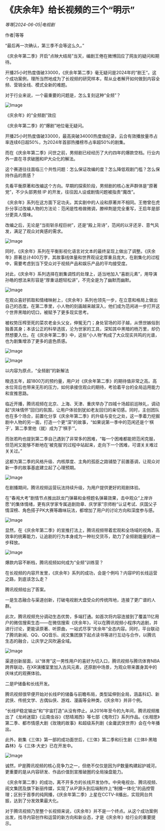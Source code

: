 # 《庆余年》给长视频的三个“明示”

*等等|2024-06-05|电视剧*

作者|等等

“最后再一次确认，第三季不会等这么久。”

《庆余年第二季》开启“点映大结局”当天，编剧王倦在微博回应了网友的疑问和期待。

开播25小时热度值破33000，《庆余年第二季》毫无疑问是2024年的“剧王”。这个成功案例，理所当然地成为了长视频的研究样本，帮从业者解开如何做到内容全频、营销全线、模式全新的难题。

对于行业来说，一个最重要的问题是，怎么复刻这种“全频”？

![Image](http://static.ylzbl.com/uploads/ueditor/php/upload/image/20240605/1717595475197938.png)

《庆余年》的“全频剧”效应

《庆余年第二季》的“爆剧”地位毫无疑问。

开播25小时热度值破33000，最高突破34000热度值纪录，云合有效播放量市占率连续6日超50%，为2024年首部热播榜市占率超50%的剧集。

而在《庆余年第二季》问世之前，男频剧已经经历了大约四年的爆款空档。行业内外一直在寻求破圈和IP大众化的解法。

这个赛道往往面临三个共性问题：怎么保证改编的度？怎么降低观剧门槛？怎么保持作品的质感？

先看平衡原著和改编这个方向。早期的探索阶段，男频剧的核心发声群体是“原著党”，不少头部男频 IP 的开发，往往因人设或剧情问题被指责“魔改”。

《庆余年》系列在这方面下足功夫。其实剧中的人设和原著并不相同。王倦曾在虎扑分享过改编人物的方法论：范闲是性格做微调，滕梓荆是完全重写，王启年是部分更具人情味。

改编之后，无论是“当街斩杀程巨树”，还是“殿上背诗”，范闲的以牙还牙、意气风发，满足了观众对爽感的需求。

![Image](http://static.ylzbl.com/uploads/ueditor/php/upload/image/20240605/1717595476967333.jpeg)

同时，《庆余年》系列在平衡影视化语言对文本的最终呈现上做出了调整。《庆余年》原著总计400万字，其故事线体量和世界观设定厚重且庞大，在剧集化的过程中，需要考虑到当下受众对于视频产品和娱乐产品的平均接受度。

对此，《庆余年》系列选择在剧集调性的处理上，适当地加入“喜剧元素”，用导演孙皓的想法来形容是“厚重话题轻松讲”，不完全是为了幽默而幽默。

![Image](http://static.ylzbl.com/uploads/ueditor/php/upload/image/20240605/1717595476108994.jpeg)

在观众喜好抓取和情绪映射上，《庆余年》系列也领先一步，在立意和格局上做出自己的态度。在第二季里，小人物的刻画越来越深入，他们成为范闲进一步打开这个世界黑暗的切口，被赋予了更多现实思考。

被权势压榨至死的菜农老金头父女，伸冤无门；身处官场的邓子越，从愤世嫉俗到独善其身；本该公正的科举选拔，沦为世家的工具，深知其中黑暗的杨万里，却仍然想要入仕。在《庆余年第二季》中，这些“小人物”构成了大众现实共鸣的光谱，也为剧集增添了更多的底色质感。

![Image](http://static.ylzbl.com/uploads/ueditor/php/upload/image/20240605/1717595477559163.jpeg)

![Image](http://static.ylzbl.com/uploads/ueditor/php/upload/image/20240605/1717595478152642.png)

以内容为原点，“全频剧”的新解法

暌违五年，超1800万的预约量，用户对《庆余年第二季》的期待值非常之高。高水位背后也带来无形的压力，如何承接住观众的期待，考验着平台的全局运用能力和宣推思路。

临近开播，腾讯视频在北京、上海、天津、重庆举办了四城十场超前巡映礼，调动起“庆味情怀”回归的氛围，让用户体验到犹如老友回归的亲切感。同时，主创团队也在多个场合，前置化分享《庆余年第二季》的升级与变化之处，这一季着力挖掘剧中人物的另一面，打造一个更“深”的故事，“如果说第一季中的范闲还是个‘棋子’，第二季里他（就）成为了‘棋手’”。

而张若昀也提到第二季自己遇到了非常多的困难，“每一个困难都能把范闲克服，但范闲又能够不断地在‘被克服’的过程中站起来，走向下一个困难，可谓关关难过关关过。”

这都为第二季的风格升级、内核厚度、主角的孤臣之路铺垫了前置基调，让观众对新一季的故事基底建立起了心理预期。

![Image](http://static.ylzbl.com/uploads/ueditor/php/upload/image/20240605/1717595478652740.jpeg)

在剧播期间，腾讯视频运营玩法持续升级，为用户提供更好的观剧体验。

在“春闱大考”剧情节点推出跃龙门弹幕和金榜题名弹幕效果，击中观众“上岸许愿“的集体情绪，更有庆学家专属追剧勋章、庆学家”宗师粉“认证考试、庆国父子情深榜、角色搭子PK大赛等趣味玩法，都增加了用户的讨论方向和深度参与感。

![Image](http://static.ylzbl.com/uploads/ueditor/php/upload/image/20240605/1717595479843591.jpeg)

显然，在《庆余年第二季》的宣推打法上，腾讯视频带着宏观和全场域的视角，高效率的统筹能力，让追剧的行为本身成为一种社交货币，助力了全频剧能量的进一步释放。

![Image](http://static.ylzbl.com/uploads/ueditor/php/upload/image/20240605/1717595479118293.png)

爆款内容不断档，腾讯视频如何成为“全频”训练营？

在长视频的内容开发里，《庆余年》系列的成功，会是个例吗？内容IP的长线运营之路，到底该怎么走？

腾讯视频给出了答案。

一是生态融合与渠道创新，打破电视剧大盘受众的传统阵地，连接了更广谱的人群。

此次，腾讯视频充分调动生态优势，多端打通。如首次将内容连接到了覆盖11亿用户的微信搜索生态——在微信搜索《庆余年》，可以在腾讯视频小程序内追剧，并进行讨论，更能读原著、听原曲，一站式尽享“庆余年”全态内容。同时，平台联动了腾讯新闻、QQ、QQ音乐、阅文集团旗下起点读书等进行互动与合作，以腾讯生态的融合，让庆学之风吹遍全域。

![Image](http://static.ylzbl.com/uploads/ueditor/php/upload/image/20240605/1717595480120361.jpeg)

渠道创新层面，以“体育”这一男性用户的喜好为切入口，腾讯视频与腾讯体育NBA 跨界联动，在XR演播室里加入古风元素，还原剧中场景，为观众带来置身其中的庆味式的观赛体验。

二是IP储备和长线开发。

腾讯视频很早便开始对长线IP的储备与前瞻布局，类型延伸到全局，涵盖科幻、新武侠、传统文学、古偶仙侠、游戏、漫画等全种类，《庆余年》并非个例。

“长线IP稳定输出”和“宇宙打造”从没有停止。从2016年至今的九年间，腾讯视频推出了《龙岭迷窟》《云南虫谷》《怒晴湘西》等七部《鬼吹灯》系列作品。《长相思》第二季、都市情感大剧《玫瑰的故事》和超级系列剧《金庸武侠世界》会在今年播出。

此外，剧集《三体》第一部的成功面世后，《三体》第二季和衍生剧《三体II·黑暗森林》与《三体·大史》已在开发中。

![Image](http://static.ylzbl.com/uploads/ueditor/php/upload/image/20240605/1717595480250258.jpeg)

诚然，IP是腾讯视频的核心竞争力之一，但绝不仅仅是因为IP数量构建起护城河，更重要的是从内容研发、作品价值到宣推破圈的全局操盘能力。

《庆余年第二季》的成功，离不开多方的长线开发协作。中央电视台、腾讯视频、阅文集团及旗下新丽传媒，实现了从IP源头到后端制作上“制播一体化”的品控管理；区别于首季的纯网播，《庆余年第二季》上星在CCTV-8播出，实现网台共振，达到了分发效果最大化。

对于腾讯视频乃至整个长视频来说，《庆余年》并不是一个终点。从这个成功案例出发，找寻内容创作和运营的新方向和新业态，才是《庆余年》给行业的重要提示。

